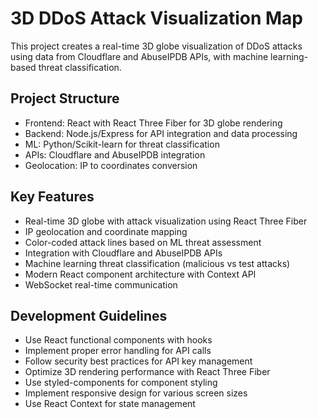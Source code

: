 <!-- Use this file to provide workspace-specific custom instructions to Copilot. For more details, visit https://code.visualstudio.com/docs/copilot/copilot-customization#_use-a-githubcopilotinstructionsmd-file -->

# 3D DDoS Attack Visualization Map

This project creates a real-time 3D globe visualization of DDoS attacks using data from Cloudflare and AbuseIPDB APIs, with machine learning-based threat classification.

## Project Structure
- Frontend: React with React Three Fiber for 3D globe rendering
- Backend: Node.js/Express for API integration and data processing
- ML: Python/Scikit-learn for threat classification
- APIs: Cloudflare and AbuseIPDB integration
- Geolocation: IP to coordinates conversion

## Key Features
- Real-time 3D globe with attack visualization using React Three Fiber
- IP geolocation and coordinate mapping
- Color-coded attack lines based on ML threat assessment
- Integration with Cloudflare and AbuseIPDB APIs
- Machine learning threat classification (malicious vs test attacks)
- Modern React component architecture with Context API
- WebSocket real-time communication

## Development Guidelines
- Use React functional components with hooks
- Implement proper error handling for API calls
- Follow security best practices for API key management
- Optimize 3D rendering performance with React Three Fiber
- Use styled-components for component styling
- Implement responsive design for various screen sizes
- Use React Context for state management

